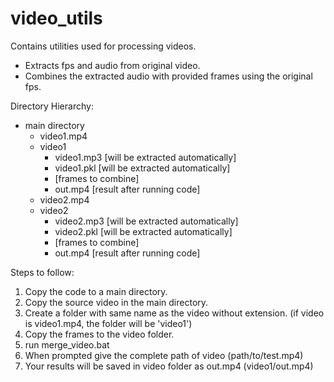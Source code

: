 # video_utils
Contains utilities used for processing videos. 
- Extracts fps and audio from original video.
- Combines the extracted audio with provided frames using the original fps.


Directory Hierarchy:
- main directory
  - video1.mp4
  - video1
    - video1.mp3 [will be extracted automatically]
    - video1.pkl [will be extracted automatically]
    - [frames to combine]
    - out.mp4 [result after running code]
  - video2.mp4
  - video2
    - video2.mp3 [will be extracted automatically]
    - video2.pkl [will be extracted automatically]
    - [frames to combine]
    - out.mp4 [result after running code]


Steps to follow:
1) Copy the code to a main directory.
2) Copy the source video in the main directory. 
3) Create a folder with same name as the video without extension. (if video is video1.mp4, the folder will be 'video1')
5) Copy the frames to the video folder. 
4) run merge_video.bat
5) When prompted give the complete path of video (path/to/test.mp4)
6) Your results will be saved in video folder as out.mp4  (video1/out.mp4) 
